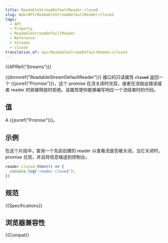 ```yaml
---
title: ReadableStreamDefaultReader.closed
slug: Web/API/ReadableStreamDefaultReader/closed
tags:
  - API
  - Property
  - ReadableStreamDefaultReader
  - Reference
  - Streams
  - closed
translation_of: api/ReadableStreamDefaultReader/closed
---
```

{{APIRef("Streams")}}

{{domxref("ReadableStreamDefaultReader")}} 接口的只读属性 **`closed`** 返回一个 {{jsxref("Promise")}}，这个 promise 在流关闭时兑现，或者在流抛出错误或者 reader 的锁被释放时拒绝。该属性使你能够编写响应一个流结束时的代码。

## 值

A {{jsxref("Promise")}}。

## 示例

在这个片段中，查询一个先前创建的 reader 以查看流是否被关闭。当它关闭时，promise 兑现，并且将信息输送到控制台。

```js
reader.closed.then(() => {
  console.log('reader closed');
})
```

## 规范

{{Specifications}}

## 浏览器兼容性

{{Compat}}
